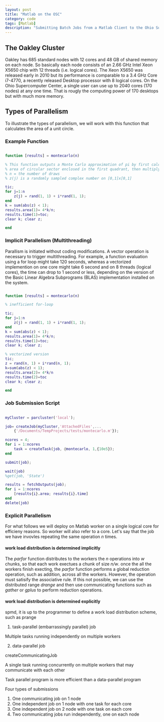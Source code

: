 ```yaml
---
layout: post
title: "Matlab on the OSC"
category: code
tags: [Matlab]
description: "Submitting Batch Jobs from a Matlab Client to the Ohio Supercomputer Oakely Cluster" 
---
```



## The Oakley Cluster

Oakley has 685 standard nodes with 12 cores and 48 GB of shared memory on each node. So basically each node consists of 
an 2.66 GHz Intel Xeon X5650 chip with 12 threads (i.e. logical cores). The Xeon X5650 was released early in 2010 but its performance is comparable to a 3.4 GHz Core i7-4770, a recently released Desktop processor with 8 logical cores. On the Ohio Supercomputer Center, a single user can use up to 2040 cores (170 nodes) at any one time. That is rougly the computing power of 170 desktops but with much more memory.


## Types of Parallelism

To illustrate the types of parallelism, we will work with this function that calculates the area of a unit circle.

### Example Function

~~~ matlab

function [results] = montecarlo(n)

% This function outputs a Monte Carlo approximation of pi by first calculating the
% area of circular sector enclosed in the first quadrant, then multiplying it by 4
% n = the number of draws
% z(j) is a randomly sampled complex number on [0,1]x[0,1]

tic;
for j=1:n
    z(j) = rand(1, 1) + i*rand(1, 1);
end
k = sum(abs(z) < 1);
results.area(1)= 4*k/n;
results.time(1)=toc;
clear k; clear z;

end
~~~


### Implicit Parallelism (Multithreading)

Parallism is initiated without coding modifications. A vector operation is  necessary to  trigger multithreading. For example, a function evaluation using a for loop might take 120 seconds, whereas a vectorized implemention on one core might take 6 second and on 8 threads (logical cores), the time can drop to 1 second or less, depending on the version of the Basic Linear Algebra Subprograms (BLAS) implementation installed on the system.


~~~ matlab

function [results] = montecarlo(n)

% inefficient for-loop

tic;
for j=1:n
    z(j) = rand(1, 1) + i*rand(1, 1);
end
k = sum(abs(z) < 1);
results.area(1)= 4*k/n;
results.time(1)=toc;
clear k; clear z;

% vectorized version
tic;
z = rand(n, 1) + i*rand(n, 1);
k=sum(abs(z) < 1);
results.area(2)= 4*k/n
results.time(2)=toc
clear k; clear z;

end
~~~


### Job Submission Script

~~~ matlab

myCluster = parcluster('local');

job= createJob(myCluster,'AttachedFiles',...
    {'/Documents/TempProjects/tests/montecarlo.m'});

ncores = 4;
for i = 1:ncores
    task = createTask(job, @montecarlo, 1,{10e5});
end

submit(job);

wait(job)
%get(job, 'State')

results = fetchOutputs(job);
for i = 1:ncores
    [results{i}.area; results{i}.time]
end
delete(job)

~~~


### Explicit Parallelism

For what follows we will deploy on Matlab worker on a single logical core for efficieny reasons. So worker will also refer to a core. Let's say that the job we have invovles repeating the same operation *n* times. 

#### work load distribution is determined implicitly
The *parfor* function distributes to the workers the *n* operations into *w* chunks, so that each work exectues a chunk of size *n/w*. once the all the workers finish execting, the *parfor* function performs a global reduction operation, such as addition, across all the workers. However, the operation must satisify the associative rule. If this not possible, we can use the distributed range  *drange* and then use communicating functions such as *gather* or *gplus* to perform reduction operations.

#### work load distribution is determined explicitly

spmd, it is up to the programmer to define a work load distribution scheme, such as prange


1. task-parallel (embarrassingly parallel) job

Multiple tasks running independently on multiple workers


2. data-parallel job

createCommunicatingJob

A single task running concurrently on multiple workers that may communicate with each other

Task parallel program is more efficient than a data-parallel program


Four types of submissions

1. One communicating job on 1 node
2. One independent job on 1 node with one task for each core
3. One independent job on 2 node with one task on each core
4. Two communicating jobs run independently, one on each node




    




